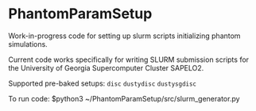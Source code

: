 # PhantomParamSetup
Work-in-progress code for setting up slurm scripts initializing phantom simulations.

Current code works specifically for writing SLURM submission scripts for the University of Georgia Supercomputer Cluster SAPELO2.

Supported pre-baked setups:
	`disc`
	`dustydisc`
	`dustysgdisc`

To run code:
$python3 ~/PhantomParamSetup/src/slurm_generator.py
